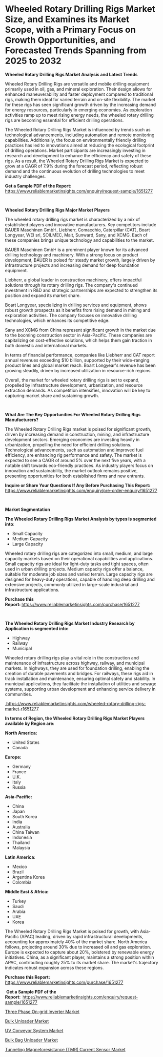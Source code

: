 <p><h1>Wheeled Rotary Drilling Rigs Market Size, and Examines its Market Scope, with a Primary Focus on Growth Opportunities, and Forecasted Trends Spanning from 2025 to 2032</h1></p><p><strong>Wheeled Rotary Drilling Rigs Market Analysis and Latest Trends</strong></p>
<p><p>Wheeled Rotary Drilling Rigs are versatile and mobile drilling equipment primarily used in oil, gas, and mineral exploration. Their design allows for enhanced maneuverability and faster deployment compared to traditional rigs, making them ideal for varied terrain and on-site flexibility. The market for these rigs has seen significant growth driven by the increasing demand for energy resources, particularly in emerging economies. As exploration activities ramp up to meet rising energy needs, the wheeled rotary drilling rigs are becoming essential for efficient drilling operations.</p><p>The Wheeled Rotary Drilling Rigs Market is influenced by trends such as technological advancements, including automation and remote monitoring capabilities. Additionally, the focus on environmentally friendly drilling practices has led to innovations aimed at reducing the ecological footprint of drilling operations. Market participants are increasingly investing in research and development to enhance the efficiency and safety of these rigs. As a result, the Wheeled Rotary Drilling Rigs Market is expected to grow at a CAGR of 7.9% during the forecast period, reflecting robust demand and the continuous evolution of drilling technologies to meet industry challenges.</p></p>
<p><strong>Get a Sample PDF of the Report:&nbsp;</strong> <a href="https://www.reliablemarketinsights.com/enquiry/request-sample/1651277?utm_campaign=2240&utm_medium=2&utm_source=Github&utm_content=ia&utm_term=23032025&utm_id=wheeled-rotary-drilling-rigs">https://www.reliablemarketinsights.com/enquiry/request-sample/1651277</a></p>
<p>&nbsp;</p>
<p><strong>Wheeled Rotary Drilling Rigs Major Market Players</strong></p>
<p><p>The wheeled rotary drilling rigs market is characterized by a mix of established players and innovative manufacturers. Key competitors include BAUER Maschinen GmbH, Liebherr, Comacchio, Caterpillar (CAT), Boart Longyear, WEI srl, SOILMEC, Mait, Sunward, Sany, and XCMG. Each of these companies brings unique technology and capabilities to the market.</p><p>BAUER Maschinen GmbH is a prominent player known for its advanced drilling technology and machinery. With a strong focus on product development, BAUER is poised for steady market growth, largely driven by infrastructure projects and increasing demand for deep foundation equipment. </p><p>Liebherr, a global leader in construction machinery, offers impactful solutions through its rotary drilling rigs. The company's continued investment in R&D and strategic partnerships are expected to strengthen its position and expand its market share.</p><p>Boart Longyear, specializing in drilling services and equipment, shows robust growth prospects as it benefits from rising demand in mining and exploration activities. The company focuses on innovative drilling technologies, which enhances its competitive edge.</p><p>Sany and XCMG from China represent significant growth in the market due to the booming construction sector in Asia-Pacific. These companies are capitalizing on cost-effective solutions, which helps them gain traction in both domestic and international markets.</p><p>In terms of financial performance, companies like Liebherr and CAT report annual revenues exceeding $10 billion, supported by their wide-ranging product lines and global market reach. Boart Longyear's revenue has been growing steadily, driven by increased utilization in resource-rich regions.</p><p>Overall, the market for wheeled rotary drilling rigs is set to expand, propelled by infrastructure development, urbanization, and resource extraction demands. As competition intensifies, innovation will be key to capturing market share and sustaining growth.</p></p>
<p>&nbsp;</p>
<p><strong>What Are The Key Opportunities For Wheeled Rotary Drilling Rigs Manufacturers?</strong></p>
<p><p>The Wheeled Rotary Drilling Rigs market is poised for significant growth, driven by increasing demand in construction, mining, and infrastructure development sectors. Emerging economies are investing heavily in urbanization, propelling the need for efficient drilling solutions. Technological advancements, such as automation and improved fuel efficiency, are enhancing rig performance and safety. The market is expected to see a CAGR of around 5% over the next five years, with a notable shift towards eco-friendly practices. As industry players focus on innovation and sustainability, the market outlook remains positive, presenting opportunities for both established firms and new entrants.</p></p>
<p><strong>Inquire or Share Your Questions If Any Before Purchasing This Report:</strong> <a href="https://www.reliablemarketinsights.com/enquiry/pre-order-enquiry/1651277?utm_campaign=2240&utm_medium=2&utm_source=Github&utm_content=ia&utm_term=23032025&utm_id=wheeled-rotary-drilling-rigs">https://www.reliablemarketinsights.com/enquiry/pre-order-enquiry/1651277</a></p>
<p>&nbsp;</p>
<p><strong>Market Segmentation</strong></p>
<p><strong>The Wheeled Rotary Drilling Rigs Market Analysis by types is segmented into:</strong></p>
<p><ul><li>Small Capacity</li><li>Medium Capacity</li><li>Large Capacity</li></ul></p>
<p><p>Wheeled rotary drilling rigs are categorized into small, medium, and large capacity markets based on their operational capabilities and applications. Small capacity rigs are ideal for light-duty tasks and tight spaces, often used in urban drilling projects. Medium capacity rigs offer a balance, suitable for moderate job sizes and varied terrain. Large capacity rigs are designed for heavy-duty operations, capable of handling deep drilling and extensive projects, commonly utilized in large-scale industrial and infrastructure applications.</p></p>
<p><strong>Purchase this Report:&nbsp;</strong><a href="https://www.reliablemarketinsights.com/purchase/1651277?utm_campaign=2240&utm_medium=2&utm_source=Github&utm_content=ia&utm_term=23032025&utm_id=wheeled-rotary-drilling-rigs">https://www.reliablemarketinsights.com/purchase/1651277</a></p>
<p>&nbsp;</p>
<p><strong>The Wheeled Rotary Drilling Rigs Market Industry Research by Application is segmented into:</strong></p>
<p><ul><li>Highway</li><li>Railway</li><li>Municipal</li></ul></p>
<p><p>Wheeled rotary drilling rigs play a vital role in the construction and maintenance of infrastructure across highway, railway, and municipal markets. In highways, they are used for foundation drilling, enabling the creation of durable pavements and bridges. For railways, these rigs aid in track installation and maintenance, ensuring optimal safety and stability. In municipal applications, they facilitate the installation of utilities and sewage systems, supporting urban development and enhancing service delivery in communities.</p></p>
<p><a href="https://www.reliablemarketinsights.com/wheeled-rotary-drilling-rigs-market-r1651277?utm_campaign=2240&utm_medium=2&utm_source=Github&utm_content=ia&utm_term=23032025&utm_id=wheeled-rotary-drilling-rigs">&nbsp;https://www.reliablemarketinsights.com/wheeled-rotary-drilling-rigs-market-r1651277</a></p>
<p><strong>In terms of Region, the Wheeled Rotary Drilling Rigs Market Players available by Region are:</strong></p>
<p>
    <p> <strong> North America: </strong>
        <ul>
            <li>United States</li>
            <li>Canada</li>
        </ul>
        </p> 
    <p> <strong> Europe: </strong>
        <ul>
            <li>Germany</li>
            <li>France</li>
            <li>U.K.</li>
            <li>Italy</li>
            <li>Russia</li>
        </ul>
        </p> 
    <p> <strong> Asia-Pacific: </strong>
        <ul>
            <li>China</li>
            <li>Japan</li>
            <li>South Korea</li>
            <li>India</li>
            <li>Australia</li>
            <li>China Taiwan</li>
            <li>Indonesia</li>
            <li>Thailand</li>
            <li>Malaysia</li>
        </ul>
        </p> 
    <p> <strong> Latin America: </strong>
        <ul>
            <li>Mexico</li>
            <li>Brazil</li>
            <li>Argentina Korea</li>
            <li>Colombia</li>
        </ul>
        </p> 
    <p> <strong> Middle East & Africa: </strong>
        <ul>
            <li>Turkey</li>
            <li>Saudi</li>
            <li>Arabia</li>
            <li>UAE</li>
            <li>Korea</li>
        </ul>
    </p>
    </p>
<p><p>The Wheeled Rotary Drilling Rigs Market is poised for growth, with Asia-Pacific (APAC) leading, driven by rapid infrastructural developments, accounting for approximately 40% of the market share. North America follows, projecting around 30% due to increased oil and gas exploration. Europe is expected to capture about 20%, bolstered by renewable energy initiatives. China, as a significant player, maintains a strong position within APAC, contributing roughly 25% to its market share. The market's trajectory indicates robust expansion across these regions.</p></p>
<p><strong>Purchase this Report: </strong><a href="https://www.reliablemarketinsights.com/purchase/1651277?utm_campaign=2240&utm_medium=2&utm_source=Github&utm_content=ia&utm_term=23032025&utm_id=wheeled-rotary-drilling-rigs">https://www.reliablemarketinsights.com/purchase/1651277</a></p>
<p>&nbsp;<strong>Get a Sample PDF of the Report:&nbsp;&nbsp;</strong><a href="https://www.reliablemarketinsights.com/enquiry/request-sample/1651277?utm_campaign=2240&utm_medium=2&utm_source=Github&utm_content=ia&utm_term=23032025&utm_id=wheeled-rotary-drilling-rigs">https://www.reliablemarketinsights.com/enquiry/request-sample/1651277</a></p>
<p><strong></strong></p>
<p><p><a href="https://github.com/seherlouize/Market-Research-Report-List-1/blob/main/three-phase-on-grid-inverter-market.md?utm_campaign=2240&utm_medium=2&utm_source=Github&utm_content=ia&utm_term=23032025&utm_id=wheeled-rotary-drilling-rigs">Three Phase On-grid Inverter Market</a></p><p><a href="https://www.linkedin.com/pulse/understanding-bulk-unloader-market-competitor-analysis-cagr-rctpf?utm_campaign=2240&utm_medium=2&utm_source=Github&utm_content=ia&utm_term=23032025&utm_id=wheeled-rotary-drilling-rigs">Bulk Unloader Market</a></p><p><a href="https://www.linkedin.com/pulse/uv-conveyor-system-market-trend-analysis-reveals-rapid-growth-epq5f?utm_campaign=2240&utm_medium=2&utm_source=Github&utm_content=ia&utm_term=23032025&utm_id=wheeled-rotary-drilling-rigs">UV Conveyor System Market</a></p><p><a href="https://www.linkedin.com/pulse/evaluating-bulk-bag-unloader-market-size-growth-potential-9ovlf?utm_campaign=2240&utm_medium=2&utm_source=Github&utm_content=ia&utm_term=23032025&utm_id=wheeled-rotary-drilling-rigs">Bulk Bag Unloader Market</a></p><p><a href="https://github.com/delcirodda4f/Market-Research-Report-List-1/blob/main/tunneling-magnetoresistance-tmr-current-sensor-market.md?utm_campaign=2240&utm_medium=2&utm_source=Github&utm_content=ia&utm_term=23032025&utm_id=wheeled-rotary-drilling-rigs">Tunneling Magnetoresistance (TMR) Current Sensor Market</a></p></p>